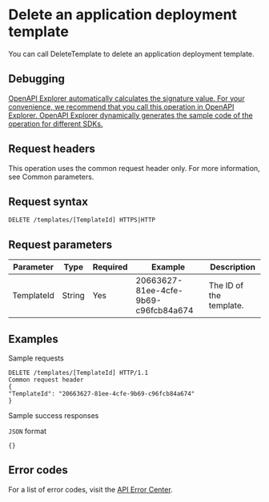 # Delete an application deployment template

You can call DeleteTemplate to delete an application deployment template.

## Debugging

[OpenAPI Explorer automatically calculates the signature value. For your convenience, we recommend that you call this operation in OpenAPI Explorer. OpenAPI Explorer dynamically generates the sample code of the operation for different SDKs.](https://api.aliyun.com/#product=CS&api=DeleteTemplate&type=ROA&version=2015-12-15)

## Request headers

This operation uses the common request header only. For more information, see Common parameters.

## Request syntax

```
DELETE /templates/[TemplateId] HTTPS|HTTP
```

## Request parameters

|Parameter|Type|Required|Example|Description|
|---------|----|--------|-------|-----------|
|TemplateId|String|Yes|20663627-81ee-4cfe-9b69-c96fcb84a674|The ID of the template. |

## Examples

Sample requests

```
DELETE /templates/[TemplateId] HTTP/1.1
Common request header
{
"TemplateId": "20663627-81ee-4cfe-9b69-c96fcb84a674"
}
```

Sample success responses

`JSON` format

```
{}
```

## Error codes

For a list of error codes, visit the [API Error Center](https://error-center.alibabacloud.com/status/product/CS).

